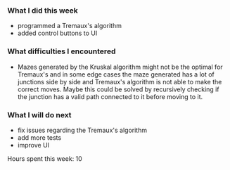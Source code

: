 ### What I did this week

- programmed a Tremaux's algorithm
- added control buttons to UI

### What difficulties I encountered

- Mazes generated by the Kruskal algorithm might not be the optimal for Tremaux's and in some edge cases the maze generated has a lot of junctions side by side and Tremaux's algorithm is not able to make the correct moves. 
Maybe this could be solved by recursively checking if the junction has a valid path connected to it before moving to it.
### What I will do next

- fix issues regarding the Tremaux's algorithm
- add more tests
- improve UI

Hours spent this week: 10
